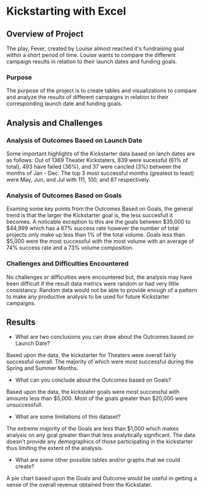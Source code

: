 # Kickstarting with Excel

## Overview of Project
The play, Fever, created by Louise almost reached it's fundraising goal within a short period of time. Louise wants to compare the different campaign results in relation to their launch dates and funding goals.

### Purpose
The purpose of the project is to create tables and visualizations to compare and analyze the results of different campaigns in relation to their corresponding launch date and funding goals.

## Analysis and Challenges

### Analysis of Outcomes Based on Launch Date
Some important highlights of the Kickstarter data based on lanch dates are as follows: Out of 1369 Theater Kickstaters, 839 were sucessful (61% of total), 493 have failed (36%), and 37 were cancled (3%) between the months of Jan - Dec. The top 3 most successful months (greatest to least) were May, Jun, and Jul with 111, 100, and 87 respectively.

### Analysis of Outcomes Based on Goals
Examing some key points from the Outcomes Based on Goals, the general trend is that the larger the Kickstarter goal is, the less succesfull it becomes. A noticable exception to this are the goals between $35,000 to $44,999 which has a 67% success rate however the number of total projects only make up less than 1% of the total volume. Goals less than $5,000 were the most successful with the most volume with an average of 74% success rate and a 73% volume composition.   

### Challenges and Difficulties Encountered
No challenges or difficulties were encountered but, the analysis may have been difficult if the result data metrics were random or had very little consistancy. Random data would not be able to provide enough of a pattern to make any productive analysis to be used for future Kickstarter campaigns.

## Results

- What are two conclusions you can draw about the Outcomes based on Launch Date?

Based upon the data, the kickstarter for Theaters were overall fairly successful overall. The majority of which were most successful during the Spring and Summer Months. 

- What can you conclude about the Outcomes based on Goals?

Based upon the data, the kickstater goals were most successful with amounts less than $5,000. Most of the goals greater than $20,000 were unsuccessfull.

- What are some limitations of this dataset?

The extreme majority of the Goals are less than $1,000 which makes analysis on any goal greater than that less analytically significant. The data doesn't provide any demographics of those participating in the kickstarter thus limiting the extent of the analysis.

- What are some other possible tables and/or graphs that we could create?

A pie chart based upon the Goals and Outcome would be useful in getting a sense of the overall revenue obtained from the Kickstater.
